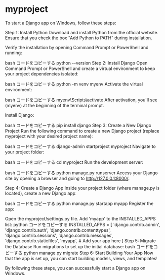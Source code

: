 # myproject
To start a Django app on Windows, follow these steps:

Step 1: Install Python
Download and install Python from the official website. Ensure that you check the box "Add Python to PATH" during installation.

Verify the installation by opening Command Prompt or PowerShell and running:

bash
コードをコピーする
python --version
Step 2: Install Django
Open Command Prompt or PowerShell and create a virtual environment to keep your project dependencies isolated:

bash
コードをコピーする
python -m venv myenv
Activate the virtual environment:

bash
コードをコピーする
myenv\Scripts\activate
After activation, you'll see (myenv) at the beginning of the terminal prompt.

Install Django:

bash
コードをコピーする
pip install django
Step 3: Create a New Django Project
Run the following command to create a new Django project (replace myproject with your desired project name):

bash
コードをコピーする
django-admin startproject myproject
Navigate to your project folder:

bash
コードをコピーする
cd myproject
Run the development server:

bash
コードをコピーする
python manage.py runserver
Access your Django site by opening a browser and going to http://127.0.0.1:8000/.

Step 4: Create a Django App
Inside your project folder (where manage.py is located), create a new Django app:

bash
コードをコピーする
python manage.py startapp myapp
Register the app:

Open the myproject/settings.py file.
Add 'myapp' to the INSTALLED_APPS list:
python
コードをコピーする
INSTALLED_APPS = [
    'django.contrib.admin',
    'django.contrib.auth',
    'django.contrib.contenttypes',
    'django.contrib.sessions',
    'django.contrib.messages',
    'django.contrib.staticfiles',
    'myapp',  # Add your app here
]
Step 5: Migrate the Database
Run migrations to set up the initial database:
bash
コードをコピーする
python manage.py migrate
Step 6: Start Building Your App
Now that the app is set up, you can start building models, views, and templates!

By following these steps, you can successfully start a Django app on Windows. 
